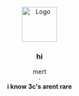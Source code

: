 <br />
<div align="center">
  <a href="https://github.com/othneildrew/Best-README-Template">
    <img src="images/logo.png" alt="Logo" width="80" height="80">
  </a>

  <h3 align="center">hi</h3>

  <p align="center">
    mert<br />
    ·
    <br /><strong>i know 3c's arent rare
  


  </p>
</div>
